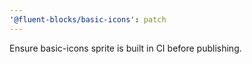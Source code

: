 ```yaml
---
'@fluent-blocks/basic-icons': patch
---
```


Ensure basic-icons sprite is built in CI before publishing.
